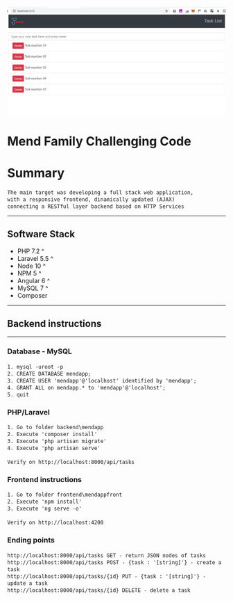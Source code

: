 <p align="center"><img src="ScreenShot.png"></p>

# Mend Family Challenging Code

# Summary
```
The main target was developing a full stack web application, 
with a responsive frontend, dinamically updated (AJAX) 
connecting a RESTful layer backend based on HTTP Services

```

---------

## Software Stack

* PHP 7.2 ^
* Laravel 5.5 ^
* Node 10 ^
* NPM 5 ^
* Angular 6 ^
* MySQL 7 ^
* Composer

-----------


## Backend instructions
-----------

### Database - MySQL
```
1. mysql -uroot -p
2. CREATE DATABASE mendapp;
3. CREATE USER 'mendapp'@'localhost' identified by 'mendapp';
4. GRANT ALL on mendapp.* to 'mendapp'@'localhost';
5. quit
```
### PHP/Laravel
```
1. Go to folder backend\mendapp 
2. Execute 'composer install'
3. Execute 'php artisan migrate'
4. Execute 'php artisan serve'

Verify on http://localhost:8000/api/tasks
```
### Frontend instructions
```
1. Go to folder frontend\mendappfront
2. Execute 'npm install'
3. Execute 'ng serve -o'

Verify on http://localhost:4200
```

### Ending points
```
http://localhost:8000/api/tasks GET - return JSON nodes of tasks
http://localhost:8000/api/tasks POST - {task : '[string]'} - create a task
http://localhost:8000/api/tasks/{id} PUT - {task : '[string]'} - update a task
http://localhost:8000/api/tasks/{id} DELETE - delete a task
```
